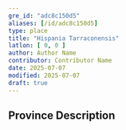 ```yaml
---
gre_id: "adc8c150d5"
aliases: [/id/adc8c150d5]
type: place
title: "Hispania Tarraconensis"
latlon: [ 0, 0 ]
author: Author Name
contributor: Contributor Name
date: 2025-07-07
modified: 2025-07-07
draft: true
---
```


<!--
## Dates
For now, include dates exactly as written in the document. We will revisit the question of date formatting once more data have been collected.  If no date, use "unspecified"
-->

## Province Description
<!-- This is the main text describing the province -->

<!--
## Maps
{{< image file="filename.jpg" caption="" credit="" alt="" >}}
-->

<!--
## Plans
{{< image file="filename.jpg" caption="" credit="" alt="" >}}
-->

<!--
## Images
{{< image file="filename.jpg" caption="" credit="" alt="" >}}
-->

<!--
## Bibliography
- BIB_ENTRY [(worldcat)](WORLDCAT_LINK_URL)
-->

<!--
## Keywords
- {{< keyword "Example keyword" >}}
-->

<!--
## Places
places containing this garden will be listed automatically
- {{< id vocab="Pleiades" id="" name="" >}}
- {{< id vocab="TGN" id="" name="" >}}
-->